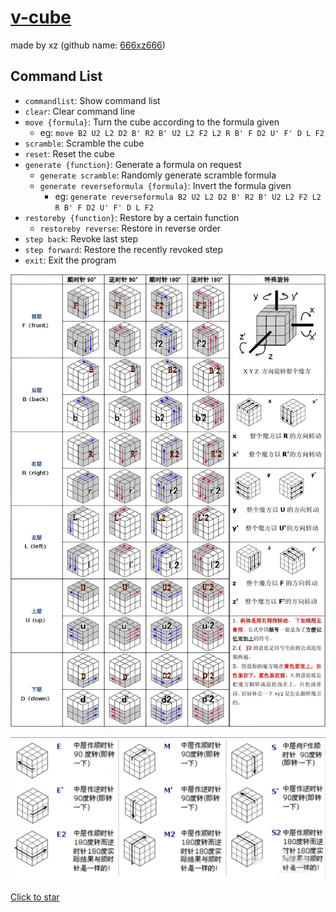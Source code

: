 # [v-cube](https://github.com/666xz666/333cube)
made by xz
(github name: [666xz666](https://github.com/666xz666))

## Command List

- `commandlist`: Show command list
- `clear`: Clear command line
- `move {formula}`: Turn the cube according to the formula given
  - eg: `move B2 U2 L2 D2 B' R2 B' U2 L2 F2 L2 R B' F D2 U' F' D L F2`
- `scramble`: Scramble the cube
- `reset`: Reset the cube
- `generate {function}`: Generate a formula on request
  - `generate scramble`: Randomly generate scramble formula
  - `generate reverseformula {formula}`: Invert the formula given
    - eg: `generate reverseformula B2 U2 L2 D2 B' R2 B' U2 L2 F2 L2 R B' F D2 U' F' D L F2`
- `restoreby {function}`: Restore by a certain function
  - `restoreby reverse`: Restore in reverse order
- `step back`: Revoke last step
- `step forward`: Restore the recently revoked step
- `exit`: Exit the program

![image](https://github.com/666xz666/333-Rubiks-cube/blob/main/readme/index_2.png)

![image](https://github.com/666xz666/333-Rubiks-cube/blob/main/readme/index_1.jpg)


[Click to star](https://github.com/666xz666/333cube)
